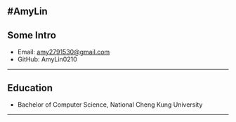 #AmyLin
---

##  Some Intro
* Email: amy2791530@gmail.com
* GitHub: AmyLin0210

---

## Education

* Bachelor of Computer Science, National Cheng Kung University

---
